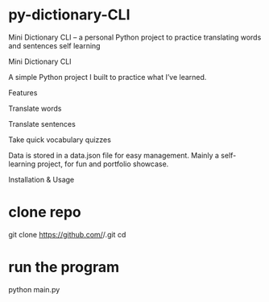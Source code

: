 # py-dictionary-CLI
Mini Dictionary CLI – a personal Python project to practice translating words and sentences self learning

Mini Dictionary CLI

A simple Python project I built to practice what I’ve learned.

Features

Translate words

Translate sentences

Take quick vocabulary quizzes

Data is stored in a data.json file for easy management.
Mainly a self-learning project, for fun and portfolio showcase.

Installation & Usage
# clone repo
git clone https://github.com/<your-username>/<repo-name>.git
cd <repo-name>

# run the program
python main.py
